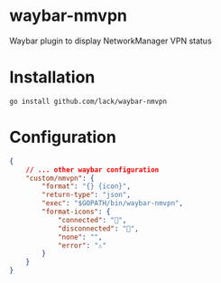# waybar-nmvpn

Waybar plugin to display NetworkManager VPN status

# Installation

```
go install github.com/lack/waybar-nmvpn
```

# Configuration

```json
{
    // ... other waybar configuration
    "custom/nmvpn": {
        "format": "{} {icon}",
        "return-type": "json",
        "exec": "$GOPATH/bin/waybar-nmvpn",
        "format-icons": {
            "connected": "",
            "disconnected": "",
            "none": "",
            "error": "⚠"
        }
    }
}
```
